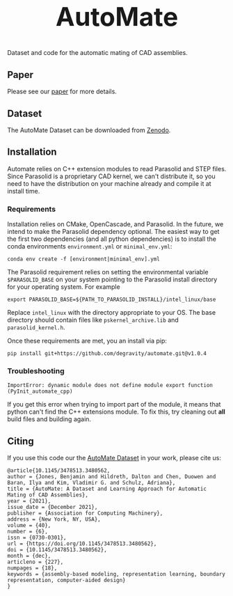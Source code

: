 <div align="center" style="font-size: 22pt;"> 
<h1 style="text-align: center;">AutoMate</h1>
</div>
Dataset and code for the automatic mating of CAD assemblies.

## Paper
Please see our [paper](https://dl.acm.org/doi/10.1145/3478513.3480562) for more details.

## Dataset
The AutoMate Dataset can be downloaded from [Zenodo](https://zenodo.org/record/7776208#.ZDcYinbMIQ8).


## Installation

Automate relies on C++ extension modules to read Parasolid and STEP files. Since Parasolid is a proprietary CAD kernel, we can't distribute it, so you need to have the distribution on your machine already and compile it at install time.

### Requirements

Installation relies on CMake, OpenCascade, and Parasolid. In the future, we intend to make the Parasolid dependency optional. The easiest way to get the first two dependencies (and all python dependencies) is to install the conda environments `environment.yml` or `minimal_env.yml`:

`conda env create -f [environment|minimal_env].yml`

The Parasolid requirement relies on setting the environmental variable `$PARASOLID_BASE` on your system pointing to the Parasolid install directory for your operating system. For example

``export PARASOLID_BASE=${PATH_TO_PARASOLID_INSTALL}/intel_linux/base``

Replace ``intel_linux`` with the directory appropriate to your OS. The base directory should contain files like `pskernel_archive.lib` and `parasolid_kernel.h`.

Once these requirements are met, you an install via pip:

`pip install git+https://github.com/degravity/automate.git@v1.0.4`


### Troubleshooting

```
ImportError: dynamic module does not define module export function (PyInit_automate_cpp)
```

If you get this error when trying to import part of the module, it means that python can't find the C++ extensions module. To fix this, try cleaning out **all** build files and building again.

## Citing

If you use this code our the [AutoMate Dataset](https://zenodo.org/record/7776208#.ZDcYinbMIQ8) in your work, please cite us:

```
@article{10.1145/3478513.3480562,
author = {Jones, Benjamin and Hildreth, Dalton and Chen, Duowen and Baran, Ilya and Kim, Vladimir G. and Schulz, Adriana},
title = {AutoMate: A Dataset and Learning Approach for Automatic Mating of CAD Assemblies},
year = {2021},
issue_date = {December 2021},
publisher = {Association for Computing Machinery},
address = {New York, NY, USA},
volume = {40},
number = {6},
issn = {0730-0301},
url = {https://doi.org/10.1145/3478513.3480562},
doi = {10.1145/3478513.3480562},
month = {dec},
articleno = {227},
numpages = {18},
keywords = {assembly-based modeling, representation learning, boundary representation, computer-aided design}
}
```
